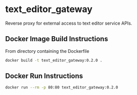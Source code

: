 # text_editor_gateway
Reverse proxy for external access to text editor service APIs.

## Docker Image Build Instructions
From directory containing the Dockerfile
```Bash
docker build -t text_editor_gateway:0.2.0 .
```

## Docker Run Instructions
```Bash
docker run --rm -p 80:80 text_editor_gateway:0.2.0
```
